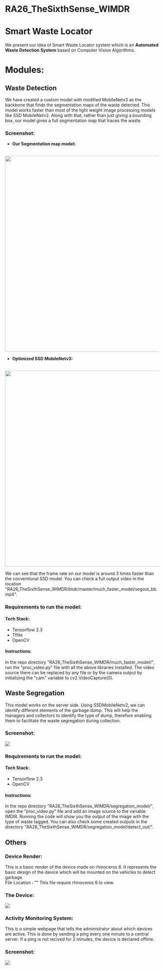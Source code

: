 # RA26_TheSixthSense_WIMDR

# Smart Waste Locator

  We present our idea of Smart Waste Locator system which is an **Automated Waste Detection System** based on Computer Vision Algorithms.
  
# Modules:

## Waste Detection

We have created a custom model with modified MobileNetv3 as the backbone that finds the segmentation maps of the waste detected. This model works faster than most of the light weight image processing models like SSD MobileNetv2. Along with that, rather than just giving a bounding box, our model gives a full segmentation map that traces the waste.

### Screenshot:

- <b> Our Segmentation map model: </b>
<br>
<img src = "https://github.com/ShivamShrirao/RA26_TheSixthSense_WIMDR/blob/master/Sample_Images/seg_map.png" width="640" height="640"></img>

- <b> Optimized SSD MobileNetv3: </b>
<br>
<img src = "https://github.com/ShivamShrirao/RA26_TheSixthSense_WIMDR/blob/master/Sample_Images/ssd.png" width="640" height="640"></img>


We can see that the frame rate on our model is around 3 times faster than the conventional SSD model. You can check a full output video in the location "RA26_TheSixthSense_WIMDR/blob/master/much_faster_model/segout_bb.mp4".

### Requirements to run the model:
#### Tech Stack:
- Tensorflow 2.3
- Tflite
- OpenCV

#### Instructions:
In the repo directory "RA26_TheSixthSense_WIMDR/much_faster_model/", run the "proc_video.py" file with all the above libraries installed. The video source there can be replaced by any file or by the camera output by initializing the "cam" variable to cv2.VideoCapture(0).


## Waste Segregation

This model works on the server side. Using SSDMobileNetv2, we can identify different elements of the garbage dump. This will help the managers and collectors to identify the type of dump, therefore enabling them to facilitate the waste segregation during collection.

### Screenshot:
<img src = "https://github.com/ShivamShrirao/RA26_TheSixthSense_WIMDR/blob/master/Sample_Images/segregation.PNG"></img>

### Requirements to run the model:
#### Tech Stack:
- Tensorflow 2.3
- OpenCV

#### Instructions:
In the repo directory "RA26_TheSixthSense_WIMDR/segregation_model/", open the "proc_video.py" file and add an image source to the variable IMDIR. Running the code will show you the output of the image with the type of waste tagged. You can also check some created outputs in the directory "RA26_TheSixthSense_WIMDR/segregation_model/detect_out/".

## Others

### Device Render:
This is a basic render of the device made on rhinoceros 6. It represents the basic design of the device which will be mounted on the vehicles to detect garbage.<br>
File Location : ""
This file require rhinoceros 6 to view.
### The Device:
<img src = "https://github.com/ShivamShrirao/RA26_TheSixthSense_WIMDR/blob/master/Sample_Images/render.PNG"></img>


### Activity Monitoring System:
This is a simple webpage that tells the administrator about which devices are active. This is done by sending a ping every one minute to a central server. If a ping is not recived for 2 minutes, the device is declared offline. 
### Screenshot:
<img src = "https://github.com/ShivamShrirao/RA26_TheSixthSense_WIMDR/blob/master/Sample_Images/monitor.png"></img>



